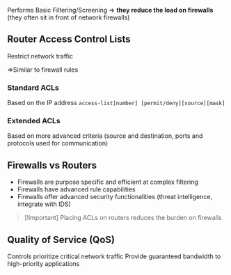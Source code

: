 Performs Basic Filtering/Screening => **they reduce the load on firewalls** (they often sit in front of network firewalls)

## Router Access Control Lists
Restrict network traffic

=>Similar to firewall rules
### Standard ACLs
Based on the IP address
`access-list[number] [permit/deny][source][mask]`
### Extended ACLs
Based on more advanced criteria (source and destination, ports and protocols used for communication)

## Firewalls vs Routers

- Firewalls are purpose specific and efficient at complex filtering
- Firewalls have advanced rule capabilities
- Firewalls offer advanced security functionalities (threat intelligence, integrate with IDS)

>[!important] Placing ACLs on routers reduces the burden on firewalls
## Quality of Service (QoS)

Controls prioritize critical network traffic
Provide guaranteed bandwidth to high-priority applications